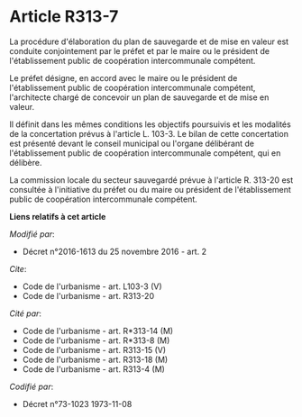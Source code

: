 # Article R313-7

La procédure d'élaboration du plan de sauvegarde et de mise en valeur est conduite conjointement par le préfet et par le
maire ou le président de l'établissement public de coopération intercommunale compétent. 

Le préfet désigne, en accord avec le maire ou le président de l'établissement public de coopération intercommunale compétent,
l'architecte chargé de concevoir un plan de sauvegarde et de mise en valeur. 

Il définit dans les mêmes conditions les objectifs poursuivis et les modalités de la concertation prévus à l'article L.
103-3. Le bilan de cette concertation est présenté devant le conseil municipal ou l'organe délibérant de l'établissement
public de coopération intercommunale compétent, qui en délibère. 

La commission locale du secteur sauvegardé prévue à l'article R. 313-20 est consultée à l'initiative du préfet ou du maire ou
président de l'établissement public de coopération intercommunale compétent.

**Liens relatifs à cet article**

_Modifié par_:

  - Décret n°2016-1613 du 25 novembre 2016 - art. 2

_Cite_:

  - Code de l'urbanisme - art. L103-3 (V)
  - Code de l'urbanisme - art. R313-20

_Cité par_:

  - Code de l'urbanisme - art. R*313-14 (M)
  - Code de l'urbanisme - art. R*313-8 (M)
  - Code de l'urbanisme - art. R313-15 (V)
  - Code de l'urbanisme - art. R313-18 (M)
  - Code de l'urbanisme - art. R313-4 (M)

_Codifié par_:

  - Décret n°73-1023 1973-11-08
